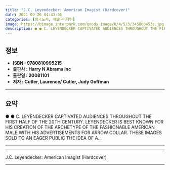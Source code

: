 ```yaml
---
title: "J.C. Leyendecker: American Imagist (Hardcover)"
date: 2021-09-26 04:43:36
categories: [외국도서, 예술-디자인]
image: https://bimage.interpark.com/goods_image/0/4/5/3/345800453s.jpg
description: ● ● C. LEYENDECKER CAPTIVATED AUDIENCES THROUGHOUT THE FIRST HALF OF THE 20TH CENTURY. LEYENDECKER IS BEST KNOWN FOR HIS CREATION OF THE ARCHETYPE OF THE FASH
---
```


## **정보**

- **ISBN : 9780810995215**
- **출판사 : Harry N Abrams Inc**
- **출판일 : 20081101**
- **저자 : Cutler, Laurence/ Cutler, Judy Goffman**

------



## **요약**

●  ●  C. LEYENDECKER CAPTIVATED AUDIENCES THROUGHOUT THE FIRST HALF OF THE 20TH CENTURY. LEYENDECKER IS BEST KNOWN FOR HIS CREATION OF THE ARCHETYPE OF THE FASHIONABLE AMERICAN MALE WITH HIS ADVERTISEMENTS FOR ARROW COLLAR. THESE IMAGES SOLD TO AN EAGER PUBLIC THE IDEA OF A... 

------



------


J.C. Leyendecker: American Imagist (Hardcover) 

------


